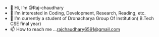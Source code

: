 - 👋 Hi, I’m @Raj-chaudhary
- 👀 I’m interested in Coding, Development, Research, Reading, etc.
- 🌱 I’m currently a student of Dronacharya Group Of Institution( B.Tech CSE final year)
- 📫 How to reach me ...[rajchaudhary6591@gmail.com](https://linktr.ee/Rajcy)
<!---
Raj-Chaudhary/Raj-Chaudhary is a ✨ special ✨ repository because its `README.md` (this file) appears on your GitHub profile.
You can click the Preview link to take a look at your changes.
--->

